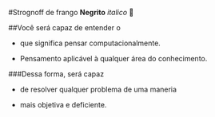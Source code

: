 #Strognoff de frango
**Negrito**
_italico_
:chicken:

##Você será capaz de entender o

 - que significa pensar computacionalmente.

 - Pensamento aplicável à qualquer área do conhecimento.

###Dessa forma, será capaz

 - de resolver qualquer problema de uma maneria

 - mais objetiva e deficiente.